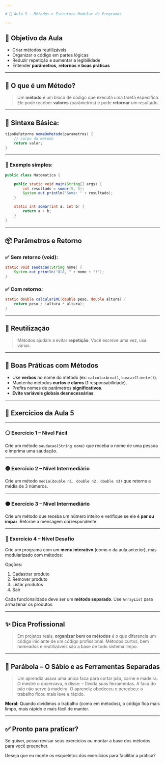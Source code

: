 ```yaml
---

# 🧱 Aula 5 – Métodos e Estrutura Modular de Programas

---
```


## 🎯 Objetivo da Aula

* Criar métodos reutilizáveis
* Organizar o código em partes lógicas
* Reduzir repetição e aumentar a legibilidade
* Entender **parâmetros**, **retornos** e **boas práticas**

---

## 🔹 O que é um Método?

> Um **método** é um bloco de código que executa uma tarefa específica.
> Ele pode receber **valores** (parâmetros) e pode **retornar** um resultado.

---

## 🧩 Sintaxe Básica:

```java
tipoDeRetorno nomeDoMetodo(parametros) {
    // corpo do método
    return valor;
}
```

---

### 🔧 Exemplo simples:

```java
public class Matematica {

    public static void main(String[] args) {
        int resultado = somar(5, 3);
        System.out.println("Soma: " + resultado);
    }

    static int somar(int a, int b) {
        return a + b;
    }
}
```

---

## 📦 Parâmetros e Retorno

### ✅ Sem retorno (void):

```java
static void saudacao(String nome) {
    System.out.println("Olá, " + nome + "!");
}
```

### ✅ Com retorno:

```java
static double calcularIMC(double peso, double altura) {
    return peso / (altura * altura);
}
```

---

## 🔂 Reutilização

> Métodos ajudam a evitar **repetição**. Você escreve uma vez, usa várias.

---

## 🚀 Boas Práticas com Métodos

* Use **verbos** no nome do método (ex: `calcularArea()`, `buscarCliente()`).
* Mantenha métodos **curtos e claros** (1 responsabilidade).
* Prefira nomes de parâmetros **significativos**.
* **Evite variáveis globais desnecessárias**.

---

## 🧪 Exercícios da Aula 5

---

### ⚪ Exercício 1 – Nível Fácil

Crie um método `saudacao(String nome)` que receba o nome de uma pessoa e imprima uma saudação.

---

### 🟡 Exercício 2 – Nível Intermediário

Crie um método `media(double n1, double n2, double n3)` que retorne a média de 3 números.

---

### 🟠 Exercício 3 – Nível Intermediário

Crie um método que receba um número inteiro e verifique se ele é **par ou ímpar**. Retorne a mensagem correspondente.

---

### 🔴 Exercício 4 – Nível Desafio

Crie um programa com um **menu interativo** (como o da aula anterior), mas modularizado com métodos:

Opções:

1. Cadastrar produto
2. Remover produto
3. Listar produtos
4. Sair

Cada funcionalidade deve ser um **método separado**. Use `ArrayList` para armazenar os produtos.

---

## ✨ Dica Profissional

> Em projetos reais, **organizar bem os métodos** é o que diferencia um código iniciante de um código profissional.
> Métodos curtos, bem nomeados e reutilizáveis são a base de todo sistema limpo.

---

## 📖 Parábola – O Sábio e as Ferramentas Separadas

> Um aprendiz usava uma única faca para cortar pão, carne e madeira.
> O mestre o observava, e disse:
> – Divida suas ferramentas. A faca do pão não serve à madeira.
> O aprendiz obedeceu e percebeu: o trabalho ficou mais leve e rápido.

**Moral:** Quando dividimos o trabalho (como em métodos), o código fica mais limpo, mais rápido e mais fácil de manter.

---

## ✅ Pronto para praticar?

Se quiser, posso revisar seus exercícios ou montar a base dos métodos para você preencher.

Deseja que eu monte os esqueletos dos exercícios para facilitar a prática?
